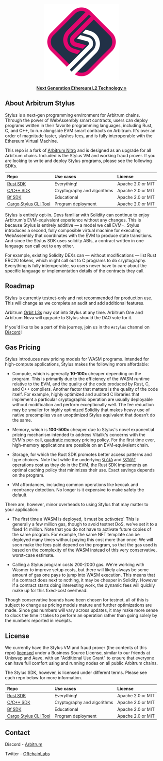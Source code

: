 <br />
<p align="center">
  <a href="https://arbitrum.io/">
    <img src="./assets/Arbitrum_Stylus-Logomark.png" alt="Logo" width="250px">
  </a>

  <p align="center">
    <a href="https://developer.arbitrum.io/"><strong>Next Generation Ethereum L2 Technology »</strong></a>
    <br />
  </p>
</p>

## About Arbitrum Stylus

Stylus is a next-gen programming environment for Arbitrum chains. Through the power of WebAssembly smart contracts, users can deploy programs written in their favorite programming languages, including Rust, C, and C++, to run alongside EVM smart contracts on Arbitrum. It's over an order of magnitude faster, slashes fees, and is fully interoperable with the Ethereum Virtual Machine.

This repo is a fork of [Arbitrum Nitro][Nitro] and is designed as an upgrade for all Arbitrum chains. Included is the Stylus VM and working fraud prover. If you are looking to write and deploy Stylus programs, please see the following SDKs.

| Repo                           | Use cases                   | License           |
|:-------------------------------|:----------------------------|:------------------|
| [Rust SDK][Rust]               | Everything!                 | Apache 2.0 or MIT |
| [C/C++ SDK][C]                 | Cryptography and algorithms | Apache 2.0 or MIT |
| [Bf SDK][Bf]                   | Educational                 | Apache 2.0 or MIT |
| [Cargo Stylus CLI Tool][Cargo] | Program deployment          | Apache 2.0 or MIT |

[Nitro]: https://github.com/OffchainLabs/nitro
[Orbit]: https://docs.arbitrum.io/launch-orbit-chain/orbit-gentle-introduction

Stylus is entirely opt-in. Devs familiar with Solidity can continue to enjoy Arbitrum's EVM-equivalent experience without any changes. This is because Stylus is entirely additive &mdash; a model we call EVM+. Stylus introduces a second, fully composible virtual machine for executing WebAssembly that coordinates with the EVM to produce state transitions. And since the Stylus SDK uses solidity ABIs, a contract written in one language can call out to any other.

For example, existing Solidity DEXs can &mdash; without modifications &mdash; list Rust ERC20 tokens, which might call out to C programs to do cryptography. Everything is fully interoperable, so users never have to care about the specific language or implementation details of the contracts they call.

## Roadmap

Stylus is currently testnet-only and not recommended for production use. This will change as we complete an audit and add additional features.

Arbitrum [Orbit L3s][Orbit] may opt into Stylus at any time. Arbitrum One and Arbitrum Nova will upgrade to Stylus should the DAO vote for it.

If you'd like to be a part of this journey, join us in the `#stylus` channel on [Discord][discord]!

## Gas Pricing

Stylus introduces new pricing models for WASM programs. Intended for high-compute applications, Stylus makes the following more affordable:

- Compute, which is generally **10-100x** cheaper depending on the program. This is primarily due to the efficiency of the WASM runtime relative to the EVM, and the quality of the code produced by Rust, C, and C++ compilers. Another factor that matters is the quality of the code itself. For example, highly optimized and audited C libraries that implement a particular cryptographic operation are usually deployable without modification and perform exceptionally well. The fee reduction may be smaller for highly optimized Solidity that makes heavy use of native precompiles vs an unoptimized Stylus equivalent that doesn't do the same.

- Memory, which is **100-500x** cheaper due to Stylus's novel exponential pricing mechanism intended to address Vitalik's concerns with the EVM's per-call, [quadratic memory][quadratic] pricing policy. For the first time ever, high-memory applications are possible on an EVM-equivalent chain.

- Storage, for which the Rust SDK promotes better access patterns and type choices. Note that while the underlying [`SLOAD`][SLOAD] and [`SSTORE`][SSTORE] operations cost as they do in the EVM, the Rust SDK implements an optimal caching policy that minimizes their use. Exact savings depends on the program.

- VM affordances, including common operations like keccak and reentrancy detection. No longer is it expensive to make safety the default.

There are, however, minor overheads to using Stylus that may matter to your application:

- The first time a WASM is deployed, it must be _activated_. This is generally a few million gas, though to avoid testnet DoS, we've set it to a fixed 14 million. Note that you do not have to activate future copies of the same program. For example, the same NFT template can be deployed many times without paying this cost more than once. We will soon make the fees paid depend on the program, so that the gas used is based on the complexity of the WASM instead of this very conservative, worst-case estimate.

- Calling a Stylus program costs 200-2000 gas. We're working with Wasmer to improve setup costs, but there will likely always be some amount of gas one pays to jump into WASM execution. This means that if a contract does next to nothing, it may be cheaper in Solidity. However if a contract starts doing interesting work, the dynamic fees will quickly make up for this fixed-cost overhead.

Though conservative bounds have been chosen for testnet, all of this is subject to change as pricing models mature and further optimizations are made. Since gas numbers will vary across updates, it may make more sense to clock the time it takes to perform an operation rather than going solely by the numbers reported in receipts.

[quadratic]: https://notes.ethereum.org/@vbuterin/proposals_to_adjust_memory_gas_costs
[SLOAD]: https://www.evm.codes/#54
[SSTORE]: https://www.evm.codes/#55

## License

We currently have the Stylus VM and fraud prover (the contents of this repo) [licensed](./LICENSE) under a Business Source License, similar to our friends at Uniswap and Aave, with an "Additional Use Grant" to ensure that everyone can have full comfort using and running nodes on all public Arbitrum chains.

The Stylus SDK, however, is licensed under different terms. Please see each repo below for more information.

| Repo                           | Use cases                   | License           |
|:-------------------------------|:----------------------------|:------------------|
| [Rust SDK][Rust]               | Everything!                 | Apache 2.0 or MIT |
| [C/C++ SDK][C]                 | Cryptography and algorithms | Apache 2.0 or MIT |
| [Bf SDK][Bf]                   | Educational                 | Apache 2.0 or MIT |
| [Cargo Stylus CLI Tool][Cargo] | Program deployment          | Apache 2.0 or MIT |

[Rust]: https://github.com/OffchainLabs/stylus-sdk-rs
[C]: https://github.com/OffchainLabs/stylus-sdk-c
[Bf]: https://github.com/OffchainLabs/stylus-sdk-bf
[Cargo]: https://github.com/OffchainLabs/cargo-stylus

## Contact

Discord - [Arbitrum][discord]

Twitter - [OffchainLabs](https://twitter.com/OffchainLabs)

[discord]: https://discord.com/invite/5KE54JwyTs
